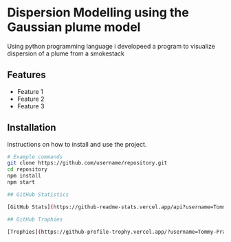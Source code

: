 # Dispersion Modelling using the Gaussian plume model

Using python programming language i developeed a program to visualize dispersion of a plume from a smokestack
## Features

- Feature 1
- Feature 2
- Feature 3

## Installation

Instructions on how to install and use the project.

```sh
# Example commands
git clone https://github.com/username/repository.git
cd repository
npm install
npm start

## GitHub Statistics

[GitHub Stats](https://github-readme-stats.vercel.app/api?username=Tommy-Praise)

## GitHub Trophies

[Trophies](https://github-profile-trophy.vercel.app/?username=Tommy-Praise)
